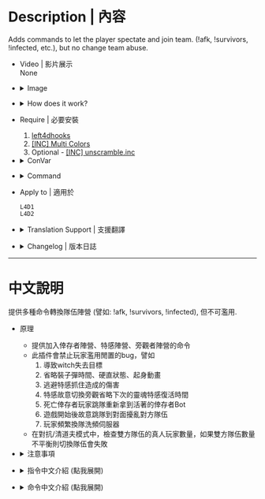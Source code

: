 # Description | 內容
Adds commands to let the player spectate and join team. (!afk, !survivors, !infected, etc.), but no change team abuse.

* Video | 影片展示
<br>None

* <details><summary>Image</summary>

	* Control and block switch team behavior
		1. ESC->TAKE A BREAK
		<br/>![l4d_afk_commands_1](image/l4d_afk_commands_1.jpg)
		2. Press M to switch team
		<br/>![l4d_afk_commands_2](image/l4d_afk_commands_2.jpg)
		3. Type ```jointeam 2 <Nick|Ellis|Rochelle|Coach|Bill|Zoey|Francis|Louis>``` in game console
		<br/>![l4d_afk_commands_3](image/l4d_afk_commands_3.jpg)
		4. Type ```sb_takecontrol <Nick|Ellis|Rochelle|Coach|Bill|Zoey|Francis|Louis>``` in game console
		<br/>![l4d_afk_commands_3](image/l4d_afk_commands_4.jpg)
</details>

* <details><summary>How does it work?</summary>

	* Provide lots of command for players to switch team or spectate
	* Restrict the following actions
		1. ESC->Take a break
		2. Press M to choose team in versus/scavenge mode
		3. Type ```jointeam 2 <Nick|Ellis|Rochelle|Coach|Bill|Zoey|Francis|Louis>``` in server console
		4. Type ```sb_takecontrol <Nick|Ellis|Rochelle|Coach|Bill|Zoey|Francis|Louis>``` in server console
	* Player can not go idle or use command to switch team if the following situation, otherwise force to be spectator
		1. Startle witch or witch attacks you.
		2. Capped by special infected.
		3. Dead survivor.
		4. Player can not switch team after players have left start safe area for at least X seconds. (set time by convar)
		5. Cold Down Time in seconds a player can not change team again after he switches team.
		6. Cold Down Time in seconds a player can not change team after he ignites molotov, gas can, firework crate or barrel fuel.
		7. Cold Down Time in seconds a player can not change team after he throws molotov, pipe bomb or boomer juice.
		8. Reloading the weapon.
		9. Infected player can not change team when he has pounced/ridden/charged/smoked a survivor.
		10. Cold Down Time in seconds an infected player can not change team after he is spawned as a special infected.
		11. Team is unbalance in Versus/Scavenge Mode.
		12. Getting up or staggering animation.
		13. Firing the grenade launcher
	* Start all 'block' limits once survivor has left the saferoom or survival/scavenge begins
</details>

* Require | 必要安裝
	1. [left4dhooks](https://forums.alliedmods.net/showthread.php?t=321696)
	2. [[INC] Multi Colors](https://github.com/fbef0102/L4D1_2-Plugins/releases/tag/Multi-Colors)
	3. Optional - [[INC] unscramble.inc](https://github.com/raziEiL/r2comp-standalone/blob/master/sourcemod/scripting/include/unscramble.inc)

* <details><summary>ConVar</summary>

	* cfg/sourcemod/l4d_afk_commands.cfg
		```php
		// Cold Down Time in seconds a player can not change team gain after he switches team. (0=off)
		l4d_afk_commands_changeteam_cooltime_block "10.0"

		// If 1, Dead Survivor player can not switch team.
		l4d_afk_commands_deadplayer_block "1"
		
		// Player can not switch team after players have left stat safe area for at least x seconds (0=off).
		l4d_afk_commands_during_game_seconds_block "0"

		// If 1, Player can not change team when he is capped by secial infected.
		l4d_afk_commands_infected_attack_block "1"

		// If 1, Player can not change team when he startle witch r being attacked by witch.
		l4d_afk_commands_witch_attack_block "1"

		// Allow alive survivor player suicide by using '!zs' afte joining survivor team for at least X seconds. (0=off)
		l4d_afk_commands_suicide_allow_second "30.0"

		// If 1, Player can not change team when he is reloading te weapon.
		l4d_afk_commands_weapon_reload_block "1"

		// If 1, Player can not change team while he is getting upor staggering.
		l4d_afk_commands_getup_stagger_block "1"

		// If 1, Player can not change team after throwing molotov, pipe bomb or boomer juice. (0=off).
		l4d_afk_commands_throwable_block "1"

		// (L4D2) If 1, Player can not change team after firing the grenade launcher (0=off).
		l4d_afk_commands_grenade_block "1"

		// Cold Down Time in seconds a player can not change team after ignites molotov, gas can, firework crate or barrel fuel. (0=off).
		l4d_afk_commands_igniteprop_cooltime_block "15.0"

		// If 1, Block player from using 'jointeam' command in consoe. (This also blocks player from switching team by choosing team menu)
		l4d_afk_commands_pressM_block "1"

		// If 1, Block player from using 'go_away_from_keyboard' comand in console. (This also blocks player from going idle with 'esc->take a break')
		l4d_afk_commands_takeabreak_block "0"

		// If 1, Block player from using 'sb_takecontrol' command in console.
		l4d_afk_commands_takecontrol_block "1"

		// If 1, Infected player can not change team when he has pouced/ridden/charged/smoked a survivor.
		l4d_afk_commands_infected_cap_block "1"

		// Cold Down Time in seconds an infected player can not chage team after he is spawned as a special infected. (0=off).
		l4d_afk_commands_infected_spawn_cooltime_block "10.0"
		
		// Players with these flags have immune to all 'block' limit(Empty = Everyone, -1: Nobody)
		l4d_afk_commands_immune_block_flag "-1"
		
		// Players with these flags have access to use command to spctator team. (Empty = Everyone, -1: Nobody)
		l4d_afk_commands_spec_access_flag ""
		
		// Players with these flags have access to use command to inected team. (Empty = Everyone, -1: Nobody)
		l4d_afk_commands_infected_access_flag ""
		
		// Players with these flags have access to use command to suvivor team. (Empty = Everyone, -1: Nobody)
		l4d_afk_commands_survivor_access_flag ""
		
		// Players with these flags have access to use command to be an observer. (Empty = Everyone, -1: Nobody)
		l4d_afk_commands_observer_access_flag "z"
		
		// If 1, Check team balance when player tries to use commandto join survivor/infected team in versus/scavenge.\nIf team is unbanlance, will fail to join team!
		l4d_afk_commands_versus_teams_balance_enable "1"
		
		// Teams are unbalanced when one team has this many more players than the other team in versus/scavenge.
		l4d_afk_commands_versus_teams_unbalance_limit "2"
		```
</details>

* <details><summary>Command</summary>
	
	* **Change team to Spectate**
		```php
		sm_afk
		sm_s
		sm_away
		sm_idle
		sm_spectate
		sm_spec
		sm_spectators
		sm_joinspectators
		sm_joinspectator
		sm_jointeam1
		sm_js
		```

	* **Change team to Survivor**
		```php
		sm_join
		sm_bot
		sm_jointeam
		sm_survivors
		sm_survivor
		sm_sur
		sm_joinsurvivors
		sm_joinsurvivor
		sm_jointeam2
		sm_jg
		sm_takebot
		sm_takeover
		```

	* **Change team to Infected**
		```php
		sm_infected
		sm_inf
		sm_joininfected
		sm_joininfecteds
		sm_jointeam3
		sm_zombie
		```

	* **Switch team to fully an observer**
		```php
		sm_observer
		sm_ob
		sm_observe
		```

	* **Survivor Player Suicides**
		```php
		sm_zs
		```

	* **Adm force player to change team (Adm Required: ADMFLAG_BAN)**
		* teamnum is 1,2,3. 1=Spectator, 2=Survivor, 3=Infected
			```php
			sm_swapto <player1> [player2] ... [playerN] <teamnum> - swap all listed players to <teamnum> (1,2, or 3)
			```
</details>

* Apply to | 適用於
	```
	L4D1
	L4D2
	```

* <details><summary>Translation Support | 支援翻譯</summary>

	```
	English
	繁體中文
	简体中文
	Russian
	Hungarian
	```
</details>

* <details><summary>Changelog | 版本日誌</summary>

	* v5.0 (2023-9-19)
		* Block team switch when firing the grenade launcher
		* Can not switch team if player have stumbled witch or witch have touched player

	* v4.9 (2023-8-23)
		* Update left4dhooks v1.135 or above

	* v4.8 (2023-5-22)
		* Support l4d2 all mutation mode

	* v4.7 (2023-5-7)
		* Player can not change team while he is getting up or staggering.

	* v4.6 (2023-5-6)
		* Add more cvars
			```php
			// If 1, Check team balance when player tries to use command to join survivor/infected team in versus/scavenge.
			// If team is unbanlance, will fail to join team!
			l4d_afk_commands_versus_teams_balance_enable "1"

			// Teams are unbalanced when one team has this many more players than the other team in versus/scavenge.
			l4d_afk_commands_versus_teams_unbalance_limit "2"
			```
		* Update Translation files

	* v4.5 (2022-12-28)
		* Add 1 cvar "l4d_afk_commands_weapon_reload_block". Player can not change team when he is reloading the weapon.

	* v4.4
		* [AlliedModder Post](https://forums.alliedmods.net/showpost.php?p=2719702&postcount=32)
		* Remake Code
		* Add translation support.
		* Update L4D2 "The Last Stand" gamedata, credit to [Lux](https://forums.alliedmods.net/showthread.php?p=2714236)
		* Add more convar and limit to prevent players from changing team abuse.
		* Add more commands
		* No change team abuse
		* Player can go idle even if alone in server
		* Allow alive survivor player suicides by using '!zs'
		* Adm Command ```sm_swapto <player> <team>```, Adm forces player to swap team
		* Compatible with [r2comp_unscramble](https://forums.alliedmods.net/showthread.php?t=327711)
		* Remove gamedata

	* v1.2
		* [Original Plugin By MasterMe](https://forums.alliedmods.net/showthread.php?p=1130434)
</details>

- - - -
# 中文說明
提供多種命令轉換隊伍陣營 (譬如: !afk, !survivors, !infected), 但不可濫用.

* 原理
	* 提供加入倖存者陣營、特感陣營、旁觀者陣營的命令
	* 此插件會禁止玩家濫用閒置的bug，譬如
		1. 導致witch失去目標
		2. 省略裝子彈時間、硬直狀態、起身動畫
		3. 逃避特感抓住造成的傷害
		4. 特感故意切換旁觀省略下次的靈魂特感復活時間
		5. 死亡倖存者玩家跳隊重新拿到活著的倖存者Bot
		6. 遊戲開始後故意跳隊到對面擾亂對方隊伍
		7. 玩家頻繁換隊洗頻伺服器
	* 在對抗/清道夫模式中，檢查雙方隊伍的真人玩家數量，如果雙方隊伍數量不平衡則切換隊伍會失敗

* <details><summary>注意事項</summary>

	* 此插件會限制玩家切換隊伍的行為包括
		1. ESC->休息一下
		<br/>![l4d_afk_commands_1](image/zho/l4d_afk_commands_1.jpg)
		2. 對抗模式下按M切換隊伍
		<br/>![l4d_afk_commands_2](image/zho/l4d_afk_commands_2.jpg)
		3. 控制台輸入```jointeam 2 <Nick|Ellis|Rochelle|Coach|Bill|Zoey|Francis|Louis>```
		<br/>![l4d_afk_commands_3](image/zho/l4d_afk_commands_3.jpg)
		4. 控制台輸入```sb_takecontrol <Nick|Ellis|Rochelle|Coach|Bill|Zoey|Francis|Louis>```
		<br/>![l4d_afk_commands_3](image/zho/l4d_afk_commands_4.jpg)
	* 盡量不要安裝其他也有換隊指令的插件，否則換隊衝突後果自負
	* 遊戲開始之後所有關於切換隊伍的限制才會生效
		* 離開安全區域
		* 生存模式計時開始
	* 有以下情況不能使用命令換隊，否則強制旁觀
		1. 嚇到Witch或者Witch正在攻擊你
		2. 被特感抓住的期間
		3. 你已經是死亡的倖存者
		4. 離開安全區域或是生存模式計時開始一段時間之後 (查看指令設置的時間)
		5. 換隊之後短時間內不能換第二次
		6. 點燃汽油桶、煙火盒、燃油桶一段時間內
		7. 丟出火瓶、土製炸彈、膽汁瓶一段時間內
		8. 武器正在裝子彈
		9. 特感抓住倖存者的期間
		10. 特感剛復活的時候
		11. 對抗/清道夫模式下檢查雙方隊伍的玩家數量，隊伍不平衡則不能換隊
		12. 起身或硬直狀態中禁止換隊
		13. 玩家發射榴彈期間禁止換隊
</details>

* <details><summary>指令中文介紹 (點我展開)</summary>

	* cfg/sourcemod/l4d_afk_commands.cfg
		```php
		// 切換換隊成功之後的10秒內不能隨意切換隊伍，否則強制旁觀 (0=關閉這項功能)
		l4d_afk_commands_changeteam_cooltime_block "10.0"

		// 為1時，死亡的倖存者玩家不可以切換隊伍
		l4d_afk_commands_deadplayer_block "1"

		// 倖存者離開安全室超過X秒之後，所有玩家不能隨意切換隊伍 (0=關閉這項功能).
		l4d_afk_commands_during_game_seconds_block "0"

		// 為1時，當倖存者被特感抓住期間禁止換隊
		l4d_afk_commands_infected_attack_block "1"

		// 為1時，倖存者驚嚇Witch或被Witch攻擊期間不可切換隊伍
		l4d_afk_commands_witch_attack_block "1"

		// 加入倖存者30秒之後才能使用指令!zs自殺 (0=禁止使用指令!zs自殺)
		l4d_afk_commands_suicide_allow_second "30.0"

		// 為1時，倖存者裝彈期間不可切換隊伍
		l4d_afk_commands_weapon_reload_block "1"

		// 為1時，起身或硬直狀態中禁止換隊
		l4d_afk_commands_getup_stagger_block "1"

		// 為1時，倖存者投擲火瓶、土製炸彈、膽汁瓶期間禁止換隊
		l4d_afk_commands_throwable_block "1"

		// (僅限L4D2) 為1時，發射榴彈發射器期間，禁止換隊
		l4d_afk_commands_grenade_block "1"

		// 倖存者點燃火瓶、汽油桶、煙火盒、燃油桶的15秒內不能隨意切換隊伍，否則強制旁觀 (0=關閉這項功能).
		l4d_afk_commands_igniteprop_cooltime_block "15.0"

		// 為1時，禁止玩家在控制台輸入 'jointeam' 指令. (同時禁用玩家使用M按鍵換隊)
		l4d_afk_commands_pressM_block "1"

		// 為1時，禁止玩家在控制台輸入 'go_away_from_keyboard' 指令. (同時禁用玩家使用 ESC-休息一下)
		l4d_afk_commands_takeabreak_block "0"

		// 為1時，禁止玩家在控制台輸入 'sb_takecontrol' 指令
		l4d_afk_commands_takecontrol_block "1"

		// 為1時，當特感抓住倖存者期間禁止換隊
		l4d_afk_commands_infected_cap_block "1"

		// 特感復活後的10秒內不能隨意切換隊伍，否則強制旁觀. (0=關閉這項功能)
		l4d_afk_commands_infected_spawn_cooltime_block "10.0"

		// 擁有這些權限的管理員不會受到此插件的換隊限制影響 (留白 = 任何人都不會受到限制, -1: 所有人都會受到限制)
		l4d_afk_commands_immune_block_flag "-1"

		// 擁有這些權限的管理員可以使用指令切換到旁觀者陣營. (留白 = 任何人都可以切換, -1: 禁止所有人切換)
		l4d_afk_commands_spec_access_flag ""

		// 擁有這些權限的管理員可以使用指令切換到特感陣營. (留白 = 任何人都可以切換, -1: 禁止所有人切換)
		l4d_afk_commands_infected_access_flag ""

		// 擁有這些權限的管理員可以使用指令切換到倖存者陣營. (留白 = 任何人都可以切換, -1: 禁止所有人切換)
		l4d_afk_commands_survivor_access_flag ""

		// 擁有這些權限的管理員可以使用指令成為完全旁觀者. (留白 = 任何人都可以切換, -1: 禁止所有人切換)
		l4d_afk_commands_observer_access_flag "z"

		// 為1時，在對抗/清道夫模式中，檢查雙方隊伍的真人玩家數量並平衡
		// 如果雙方隊伍數量不平衡則切換隊伍會失敗
		l4d_afk_commands_versus_teams_balance_enable "1"

		// 在對抗/清道夫模式中，雙方隊伍的真人玩家數量差距超過2位以上時，則視為不平衡
		l4d_afk_commands_versus_teams_unbalance_limit "2"
		```
</details>

* <details><summary>命令中文介紹 (點我展開)</summary>
	
	* **切換到旁觀者陣營 (戰役模式下會變成閒置狀態)**
		```php
		sm_afk
		sm_s
		sm_away
		sm_idle
		sm_spectate
		sm_spec
		sm_spectators
		sm_joinspectators
		sm_joinspectator
		sm_jointeam1
		sm_js
		```

	* **切換到倖存者陣營 (戰役模式下會變成閒置狀態)**
		```php
		sm_join
		sm_bot
		sm_jointeam
		sm_survivors
		sm_survivor
		sm_sur
		sm_joinsurvivors
		sm_joinsurvivor
		sm_jointeam2
		sm_jg
		sm_takebot
		sm_takeover
		```

	* **切換到特感陣營**
		```php
		sm_infected
		sm_inf
		sm_joininfected
		sm_joininfecteds
		sm_jointeam3
		sm_zombie
		```

	* **成為完全旁觀者 (倖存者玩家如果要成為旁觀者而非閒置狀態則輸入這些指令)**
		```php
		sm_observer
		sm_ob
		sm_observe
		```

	* **倖存者自殺，可以使用指令關閉這項功能**
		```php
		sm_zs
		```

	* **管理員強制該位玩家切換到指定的隊伍 (權限: ADMFLAG_BAN)**
		```php
		// <隊伍數字>請寫1或2或3
		// 1=旁觀者，2=倖存者，3=特感
		sm_swapto <玩家名稱> <隊伍數字>
		```

		或

		```php
		// 一次將這些玩家切換到指定的隊伍
		sm_swapto <玩家1 名稱> <玩家2 名稱> ... <玩家N 名稱> <隊伍數字>
		```
</details>